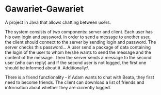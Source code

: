 # Gawariet-Gawariet
A project in Java that allows chatting between users.

The system consists of two components: server and client.
Each user has his own login and password. In order to send a message to another user, the client should connect to the server by sending login and password.
The server checks this password...
A user send a package of data containing the login of the user to whom he/she wants to send the message and the content of the message.
Then the server sends a message to the second user (who can reply) and if the second user is not logged, the first one should be informed about it.
Additionally:\

There is a friend functionality - if Adam wants to chat with Beata, they first need to become friends.
The client can download a list of friends and information about whether they are currently logged.
